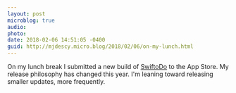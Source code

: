 ```yaml
---
layout: post
microblog: true
audio: 
photo: 
date: 2018-02-06 14:51:05 -0400
guid: http://mjdescy.micro.blog/2018/02/06/on-my-lunch.html
---
```

On my lunch break I submitted a new build of [SwiftoDo](https://itunes.apple.com/us/app/swiftodo-task-list-for-todo.txt/id1073798440?ls=1&mt=8) to the App Store. My release philosophy has changed this year. I'm leaning toward releasing smaller updates, more frequently.
